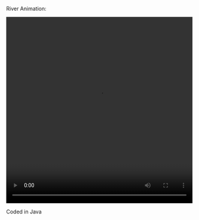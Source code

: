 

River Animation:


<video width="500" height="500" controls>
  <source src="river2.mp4" type="video/mp4">
</video>

Coded in Java
